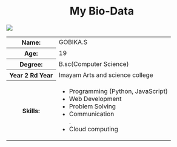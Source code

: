 <html>
<head>
<body>
  <center><h1>My Bio-Data</h1></center><img src="passportphoto.gif">
  <table>
    <tr>
      <th>Name:</th>
      <td>GOBIKA.S</td>
    </tr>
    <tr>
      <th>Age:</th>
      <td>19</td>
    </tr>
    <tr>
      <th>Degree:</th>
      <td>B.sc(Computer Science)</td>
    </tr>
    <tr>
      <th>Year 2 Rd Year</th>
      <td>Imayam Arts and science college</td>
    </tr>
    <tr>
      <th>Skills:</th>
      <td>
        <ul>
          <li>Programming (Python, JavaScript)</li>
          <li>Web Development</li>
          <li>Problem Solving</li>
          <li>Communication</li>. <li> Cloud computing</li>
        </ul>
      </td>
    </tr>
   </head>
</body>
  </html>

